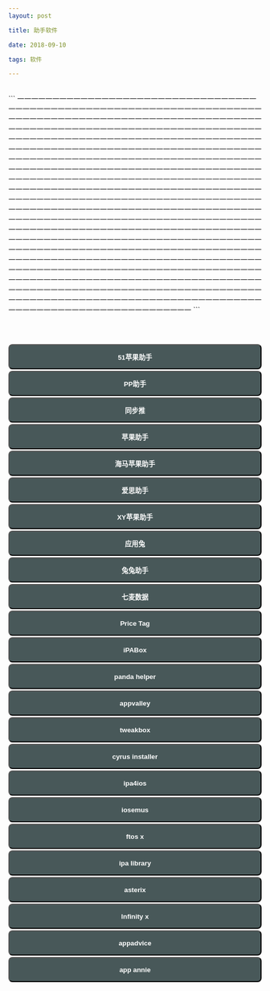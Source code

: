 ```yaml
---
layout: post

title: 助手软件

date: 2018-09-10

tags: 软件

---
```


<br>
```
一一一一一一一一一一一一一一一一一一一一一一一一一一一一一一一一一一一一一一一一一一一一一一一一一一一一一一一一一一一一一一一一一一一一一一一一一一一一一一一一一一一一一一一一一一一一一一一一一一一一一一一一一一一一一一一一一一一一一一一一一一一一一一一一一一一一一一一一一一一一一一一一一一一一一一一一一一一一一一一一一一一一一一一一一一一一一一一一一一一一一一一一一一一一一一一一一一一一一一一一一一一一一一一一一一一一一一一一一一一一一一一一一一一一一一一一一一一一一一一一一一一一一一一一一一一一一一一一一一一一一一一一一一一一一一一一一一一一一一一一一一一一一一一一一一一一一一一一一一一一一一一一一一一一一一一一一一一一一一一一一一一一一一一一一一一一一一一一一一一一一一一一一一一一一一一一一一一一一一一一一一一一一一一一一一一一一一一一一一一一一一一一一一一一一一一一一一一一一一一一一一一一一一一一一一一一一一一一一一一一一一一一一一一一一一一一一一一一一一一一一一一一一一一一一一一一一一一一一一一一一一一一一一一一一一一一一一一一一一一一一一一一一一一一一一一一一一一一一一一一一一一一一一一一一一一一一一一一一一一一一一一一一一一一一一一一一一一一一一一一一一一一一一一一一一一一一一一一一一一一一一一一一一一一一一一一一一一一一一一一一一一一一一一一一一一一一一一一一一一一一一一一一一一一一一一一一一一一一一一一一一一一一一一一一一一一一一一一一一一一一一一一一一一一一一一一一一一一一一一一一一一一一一一一一一一一一一一一一一一一一一一一一一一一一一一一一一一一一一一一一一一一一一一一一一一一一一一一一一一一一一一一一一一一一一一一一一一一一一一一一一一一一一一一一一一一一一一一一一一一一一一一一一一一一一一一一一一一一一一一
```




<style>@font-face{font-family:uc-nexus-iconfont;src:url(chrome-extension://pogijhnlcfmcppgimcaccdkmbedjkmhi/res/font_9qmmi8b8jsxxbt9.woff) format('woff'),url(chrome-extension://pogijhnlcfmcppgimcaccdkmbedjkmhi/res/font_9qmmi8b8jsxxbt9.ttf) format('truetype')}</style>
<style type="text/css">button {
background-color: #485859;
  color: white;
font-weight: bold;
height: 50px;
width: 100%;

margin-top: 3px;
border-radius:8px
}
.STYLE1 {
color: #fcfafa;
font-weight: bold;
}
.STYLE2 {color: #ea2b2a}
.red{background-color: #ea2b2a; }
</style>

<body>
<div class="page-group">
 <div class="page page-current">
  <header class="bar bar-nav">
  </header>
  <div class="content">
   <div class="list-block">
   </div>
   <div class="content-block">
    <div style="text-align: center;color:#cc0033;">
    </div>
    <a href="http://h5.51pgzs.com"> <button onclick="window.location.href">51苹果助手</button> </a>
    <a href="https://wap.25pp.com"> <button onclick="window.location.href">PP助手</button> </a>
    <a href="http://tui.tongbu.com/m/"> <button onclick="window.location.href">同步推</button> </a>
    <a href="http://zs.91.com/m2/pgzs.html"> <button onclick="window.location.href">苹果助手</button> </a>
    <a href="http://www.haima.me/iphone.html"> <button onclick="window.location.href">海马苹果助手</button> </a>
    <a href="https://m.i4.cn"> <button onclick="window.location.href">爱思助手</button> </a>
    <a href="http://tg.xyzs.com/dt/iphone.php"> <button onclick="window.location.href">XY苹果助手</button> </a>
    <a href="https://m.itools.cn"> <button onclick="window.location.href">应用兔</button> </a>
    <a href="http://www.tutuapp.com/index.php?r=site/mobileTutu2&t=ios&tab=zhengban"> <button onclick="window.location.href">兔兔助手</button> </a>
    <a href="https://itunes.apple.com/cn/app/%E4%B8%83%E9%BA%A6%E6%95%B0%E6%8D%AE/id1175302806?mt=8"> <button onclick="window.location.href">七麦数据</button> </a>
    <a href="https://itunes.apple.com/cn/app/price-tag-%E5%8F%91%E7%8E%B0%E5%A5%BD%E5%BA%94%E7%94%A8/id1166819590?mt=8"> <button onclick="window.location.href">Price Tag</button> </a>
    <a href="https://ipabox.store/home.html"> <button onclick="window.location.href">iPABox</button> </a>
    <a href="http://m.pandahelp.vip/regular"> <button onclick="window.location.href">panda helper</button> </a>
    <a href="https://appvalley.vip"> <button onclick="window.location.href">appvalley</button> </a>
    <a href="https://www.tweakboxapp.com"> <button onclick="window.location.href">tweakbox</button> </a>
    <a href="https://cyrusinstaller.com/#download"> <button onclick="window.location.href">cyrus installer</button> </a>
    <a href="https://www.ipa4ios.com/installer.html"> <button onclick="window.location.href">ipa4ios</button> </a>
    <a href="http://iosem.us/#"> <button onclick="window.location.href">iosemus</button> </a>
    <a href="https://ftios.vn/install/"> <button onclick="window.location.href">ftos x</button> </a>
    <a href="https://ipalibrary.org"> <button onclick="window.location.href">ipa library</button> </a>
    <a href="https://www.asterixinstaller.com"> <button onclick="window.location.href">asterix</button> </a>
    <a href="https://rink.hockeyapp.net/apps/5f324e8372d64a2bb73e32c917eea787?loading=false&secret="> <button onclick="window.location.href">lnfinity x</button> </a>
    <a href="https://itunes.apple.com/cn/app/apps-gone-free-%E6%AF%8F%E6%97%A5%E6%9C%80%E4%BD%B3apps/id470693788?mt=8"> <button onclick="window.location.href">appadvice</button> </a>
    <a href="https://itunes.apple.com/cn/app/app-annie/id660004961?mt=8"> <button onclick="window.location.href">app annie</button> </a>

   </div>
  </div>
 </div>
</div>
</body>
